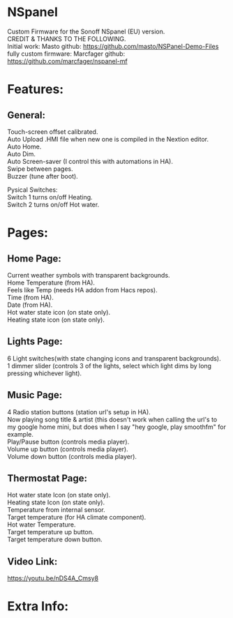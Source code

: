 # NSpanel  
 Custom Firmware for the Sonoff NSpanel (EU) version.  
 CREDIT & THANKS TO THE FOLLOWING.  
 Initial work: Masto github: https://github.com/masto/NSPanel-Demo-Files  
 fully custom firmware: Marcfager github: https://github.com/marcfager/nspanel-mf  

# Features:  

## General: 
Touch-screen offset calibrated.  
Auto Upload .HMI file when new one is compiled in the Nextion editor.  
Auto Home.  
Auto Dim.  
Auto Screen-saver (I control this with automations in HA).  
Swipe between pages.  
Buzzer (tune after boot).  
  
Pysical Switches:  
Switch 1 turns on/off Heating.  
Switch 2 turns on/off Hot water.  
  
# Pages:  
  
## Home Page:  
Current weather symbols with transparent backgrounds.  
Home Temperature (from HA).  
Feels like Temp (needs HA addon from Hacs repos).   
Time (from HA).  
Date (from HA).  
Hot water state icon (on state only).  
Heating state icon (on state only).  

## Lights Page:  
6 Light switches(with state changing icons and transparent backgrounds).  
1 dimmer slider (controls 3 of the lights, select which light dims by long pressing whichever light).  

## Music Page:  
4 Radio station buttons (station url's setup in HA).  
Now playing song title & artist (this doesn't work when calling the url's to my google home mini, but does when I say "hey google, play smoothfm" for example.  
Play/Pause button (controls media player).  
Volume up button (controls media player).  
Volume down button (controls media player).  
  
## Thermostat Page:  
Hot water state Icon (on state only).  
Heating state Icon (on state only).  
Temperature from internal sensor.  
Target temperature (for HA climate component).  
Hot water Temperature.  
Target temperature up button.  
Target temperature down button.  
  
## Video Link:  
https://youtu.be/nDS4A_Cmsy8  


# Extra Info:    







